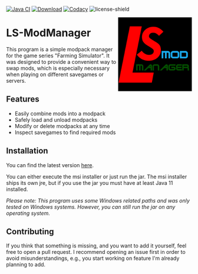 [![Java CI](https://github.com/Kaktushose/LS-ModManager/actions/workflows/maven.yml/badge.svg)](https://github.com/Kaktushose/LS-ModManager/actions/workflows/maven.yml)
[![Download](https://img.shields.io/badge/Download-1.0.0-green.svg)](https://github.com/Kaktushose/ls-modmanager/releases/latest)
[![Codacy](https://api.codacy.com/project/badge/Grade/e9fcb40c03964fab8da7eb78aa467192)](https://app.codacy.com/manual/Kaktushose/LS-ModManager?utm_source=github.com&utm_medium=referral&utm_content=Kaktushose/LS-ModManager&utm_campaign=Badge_Grade_Dashboard)
![license-shield](https://img.shields.io/badge/License-Apache%202.0-lightgrey.svg)

<img align="right" src="https://github.com/Kaktushose/ls-modmanager/blob/master/src/main/resources/img/Logo.png?raw=true" height="200" width="200">

# LS-ModManager

This program is a simple modpack manager for the game series "Farming Simulator". It was designed to provide a convenient way to swap mods, which is especially necessary when playing on different savegames or servers.  

## Features

* Easily combine mods into a modpack
* Safely load and unload modpacks  
* Modify or delete modpacks at any time
* Inspect savegames to find required mods 

## Installation

You can find the latest version [here](https://github.com/Kaktushose/LS-ModManager/releases/latest). 

You can either execute the msi installer or just run the jar. The msi installer ships its own jre, but if you use the jar you must have at least Java 11 installed. 

*Please note: This program uses some Windows related paths and was only tested on Windows systems. However, you can still run the jar on any operating system.*

## Contributing

If you think that something is missing, and you want to add it yourself, feel free to open a pull request. 
I recommend opening an issue first in order to avoid misunderstandings, e.g., you start working on feature 
I'm already planning to add. 
